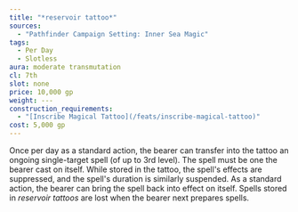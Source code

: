 ```yaml
---
title: "*reservoir tattoo*"
sources:
  - "Pathfinder Campaign Setting: Inner Sea Magic"
tags:
  - Per Day
  - Slotless
aura: moderate transmutation
cl: 7th
slot: none
price: 10,000 gp
weight: ---
construction_requirements:
  - "[Inscribe Magical Tattoo](/feats/inscribe-magical-tattoo)"
cost: 5,000 gp
---
```


Once per day as a standard action, the bearer can transfer into the tattoo an ongoing single-target spell (of up to 3rd level). The spell must be one the bearer cast on itself. While stored in the tattoo, the spell's effects are suppressed, and the spell's duration is similarly suspended. As a standard action, the bearer can bring the spell back into effect on itself. Spells stored in *reservoir tattoos* are lost when the bearer next prepares spells.
